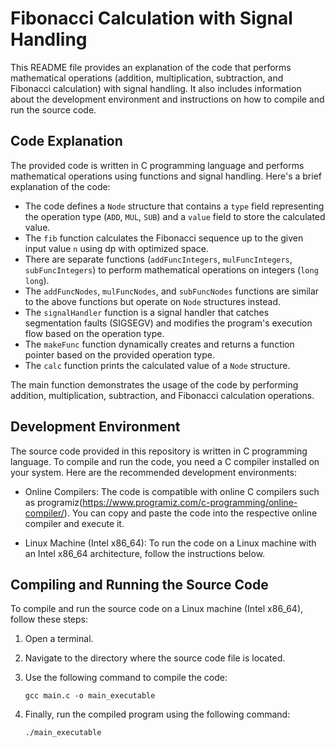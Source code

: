 # Fibonacci Calculation with Signal Handling

This README file provides an explanation of the code that performs mathematical operations (addition, multiplication, subtraction, and Fibonacci calculation) with signal handling. It also includes information about the development environment and instructions on how to compile and run the source code.

## Code Explanation

The provided code is written in C programming language and performs mathematical operations using functions and signal handling. Here's a brief explanation of the code:

- The code defines a `Node` structure that contains a `type` field representing the operation type (`ADD`, `MUL`, `SUB`) and a `value` field to store the calculated value.
- The `fib` function calculates the Fibonacci sequence up to the given input value `n` using dp with optimized space.
- There are separate functions (`addFuncIntegers`, `mulFuncIntegers`, `subFuncIntegers`) to perform mathematical operations on integers (`long long`).
- The `addFuncNodes`, `mulFuncNodes`, and `subFuncNodes` functions are similar to the above functions but operate on `Node` structures instead.
- The `signalHandler` function is a signal handler that catches segmentation faults (SIGSEGV) and modifies the program's execution flow based on the operation type.
- The `makeFunc` function dynamically creates and returns a function pointer based on the provided operation type.
- The `calc` function prints the calculated value of a `Node` structure.

The main function demonstrates the usage of the code by performing addition, multiplication, subtraction, and Fibonacci calculation operations.

## Development Environment

The source code provided in this repository is written in C programming language. To compile and run the code, you need a C compiler installed on your system. Here are the recommended development environments:

- Online Compilers: The code is compatible with online C compilers such as programiz(<https://www.programiz.com/c-programming/online-compiler/>). You can copy and paste the code into the respective online compiler and execute it.

- Linux Machine (Intel x86_64): To run the code on a Linux machine with an Intel x86_64 architecture, follow the instructions below.

## Compiling and Running the Source Code

To compile and run the source code on a Linux machine (Intel x86_64), follow these steps:

1. Open a terminal.

2. Navigate to the directory where the source code file is located.

3. Use the following command to compile the code:

   ```shell
   gcc main.c -o main_executable
   ```

4. Finally, run the compiled program using the following command:

   ```shell
   ./main_executable
   ```
